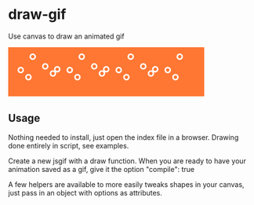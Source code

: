 
# draw-gif

Use canvas to draw an animated gif

![Example Gif](https://github.com/jane-fox/draw-gif/blob/master/gifs/spinny-dots.gif) 



## Usage

Nothing needed to install, just open the index file in a browser. Drawing done entirely in script, see examples.



Create a new jsgif with a draw function. When you are ready to have your animation saved as a gif, give it the option "compile": true


A few helpers are available to more easily tweaks shapes in your canvas, just pass in an object with options as attributes.

